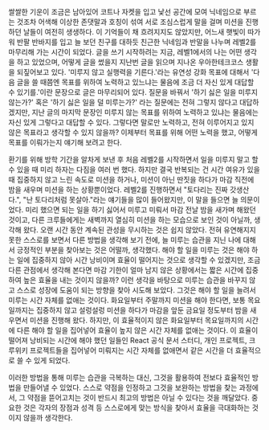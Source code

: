   쌀쌀한 기운이 조금은 남아있어 코트나 자켓을 입고 낯선 공간에 모여 닉네임으로 부르는 것조차 어색해 이상한 존댓말과 호칭이 섞여 서로 조심스럽게 말을 걸며 미션을 진행하던 날들이 여전히 생생하다. 이 기억들이 채 흐려지지도 않았지만, 어느새 햇빛이 따가워 반팔 반바지를 입고 늘 보던 친구를 대하듯 친근한 닉네임과 반말을 나누며 레벨2를 마무리해 가는 시간이 되었다. 글을 쓰기 시작하려는 지금, 레벨1에서의 나는 어떤 생각을 하고 있었으며, 어떻게 글을 썼을지 지난번 글을 읽으며 지나온 우아한테크코스 생활을 되짚어보고 있다. '미루지 않고 실행력을 기른다.'라는 유연성 강화 목표에 대해서 '다음 글을 쓸 때쯤엔 목표를 위하여 노력하고 있느냐는 물음에 조금 더 자신 있게 대답할 수 있기를.'이란 문장으로 글은 마무리되어 있다.
  질문을 바꿔서 '하기 싫은 일을 미루지 않는가?' 혹은 '하기 싫은 일을 덜 미루는가?' 라는 질문에는 전혀 그렇지 않다고 대답하겠지만, 지난 글의 마지막 문장인 미루지 않는 목표를 위하여 노력하고 있냐는 물음에는 자신 있게 그렇다고 대답할 수 있다. 그렇다면 말로만 노력하고, 전혀 이루어지고 있지 않은 목표라고 생각할 수 있지 않을까? 이제부터 목표를 위해 어떤 노력을 했고, 어떻게 목표를 이뤄가는지 얘기해 보려고 한다.

  환기를 위해 방학 기간을 알차게 보낸 후 처음 레벨2를 시작하면서 일을 미루지 말고 할 수 있을 때 미리 하자는 다짐을 여러 번 했다. 하지만 결국 반복되는 건 시간 여유가 있을 때 집중하지 않고 느린 속도로 미션을 하거나, 미션이 아닌 딴짓을 하다가 마감 직전에 밤을 새우며 미션을 하는 상황뿐이었다. 레벨2를 진행하면서 "토다리는 진짜 갓생산다.", "난 토다리처럼 못살아."라는 얘기들을 많이 들어왔지만, 이 말을 들으면 늘 의문이었다. 미리 했으면 되는 일을 하기 싫어서 미루고 미뤄서 마감 전날 밤을 새가며 해왔던 것이고, 다른 크루들에게는 새벽까지 열심히 미션을 하는 모습으로 보인 것이 아닐까, 생각해 왔다. 오랜 시간 동안 계속된 관성을 무시하는 것은 쉽지 않았다. 전혀 유연해지지 못한 스스로를 보면서 다른 방법을 생각해 보기 전에, 늘 미루는 습관을 지닌 나에 대해서 긍정적인 부분을 찾아보는 것은 어떨까, 생각했다.
  해야 할 일을 미루는 것은 해야 하는 일에 집중하지 않아 시간 낭비이며 효율이 떨어지는 것으로 생각할 수 있겠지만, 조금 다른 관점에서 생각해 본다면 마감 기한이 얼마 남지 않은 상황에서는 짧은 시간에 집중하여 높은 효율을 내는 것이지 않을까? 이런 생각을 바탕으로 미루는 습관을 바꾸지 않고 스스로 성장에 도움이 되는 방향을 찾아 시도해 보았다.
  그것은 해야 할 일을 늘려서 미루는 시간 자체를 없애는 것이다. 화요일부터 주말까지 미션을 해야 한다면, 보통 목요일까지는 집중하지 않고 설렁설렁 미션을 하다가 마감을 앞둔 금요일 정도부터 밤을 새우면서 미션을 진행해 왔다. 하지만, 이 효율적이지 않은 화요일부터 목요일까지의 시간에 다른 해야 할 일을 집어넣어 효율이 높지 않은 시간 자체를 없애는 것이다. 이 효율이 떨어져 낭비되는 시간에 해야 했던 일들인 React 공식 문서 스터디, 개인 프로젝트, 크루위키 프로젝트들을 집어넣어 미뤄지는 시간 자체를 없애면서 같은 시간을 더 효율적으로 쓸 수 있게 되었다.
  
  이러한 방법을 통해 미루는 습관을 극복하는 대신, 그것을 활용하여 전보다 효율적인 방법을 만들어낼 수 있었다. 스스로 약점을 인정하고 그것을 보완하는 방법을 찾는 과정에서, 그 약점을 뜯어고치는 것이 반드시 최고의 방법은 아닐 수 있다는 것을 깨달았다. 중요한 것은 각자의 장점과 성격 등 스스로에게 맞는 방식을 찾아서 효율을 극대화하는 것이지 않을까 생각한다.